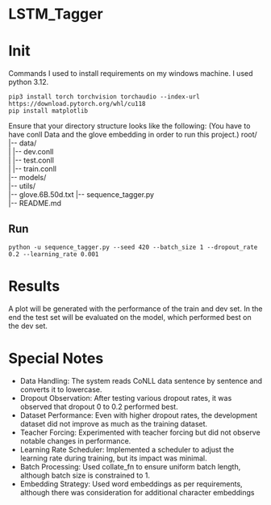 # LSTM_Tagger

# Init

Commands I used to install requirements on my windows machine. I used python 3.12.
```command
pip3 install torch torchvision torchaudio --index-url https://download.pytorch.org/whl/cu118
pip install matplotlib
```
Ensure that your directory structure looks like the following: 
(You have to have conll Data and the glove embedding in order to run this project.)
root/  
|-- data/  
|   |-- dev.conll  
|   |-- test.conll  
|   |-- train.conll  
|-- models/  
|-- utils/  
|-- glove.6B.50d.txt
|-- sequence_tagger.py  
|-- README.md
## Run

```command
python -u sequence_tagger.py --seed 420 --batch_size 1 --dropout_rate 0.2 --learning_rate 0.001
```
# Results

A plot will be generated with the performance of the train and dev set. 
In the end the test set will be evaluated on the model, which performed best on the dev set.


# Special Notes
- Data Handling: The system reads CoNLL data sentence by sentence and converts it to lowercase.
- Dropout Observation: After testing various dropout rates, it was observed that dropout 0 to 0.2 performed best.
- Dataset Performance: Even with higher dropout rates, the development dataset did not improve as much as the training dataset.
- Teacher Forcing: Experimented with teacher forcing but did not observe notable changes in performance.
- Learning Rate Scheduler: Implemented a scheduler to adjust the learning rate during training, but its impact was minimal.
- Batch Processing: Used collate_fn to ensure uniform batch length, although batch size is constrained to 1.
- Embedding Strategy: Used word embeddings as per requirements, although there was consideration for additional character embeddings

